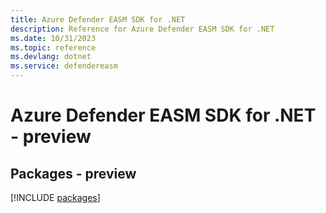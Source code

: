 ```yaml
---
title: Azure Defender EASM SDK for .NET
description: Reference for Azure Defender EASM SDK for .NET
ms.date: 10/31/2023
ms.topic: reference
ms.devlang: dotnet
ms.service: defendereasm
---
```

# Azure Defender EASM SDK for .NET - preview
## Packages - preview
[!INCLUDE [packages](defender-easm-index.md)]